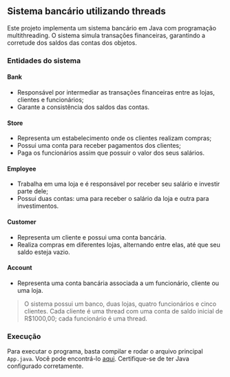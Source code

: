 ## Sistema bancário utilizando threads

Este projeto implementa um sistema bancário em Java com programação multithreading. O sistema simula transações financeiras, garantindo a corretude dos saldos das contas dos objetos.

### Entidades do sistema

#### Bank
- Responsável por intermediar as transações financeiras entre as lojas, clientes e funcionários;
- Garante a consistência dos saldos das contas.

#### Store
- Representa um estabelecimento onde os clientes realizam compras;
- Possui uma conta para receber pagamentos dos clientes;
- Paga os funcionários assim que possuir o valor dos seus salários.

#### Employee
- Trabalha em uma loja e é responsável por receber seu salário e investir parte dele;
- Possui duas contas: uma para receber o salário da loja e outra para investimentos.

#### Customer
- Representa um cliente e possui uma conta bancária.
- Realiza compras em diferentes lojas, alternando entre elas, até que seu saldo esteja vazio.

#### Account
- Representa uma conta bancária associada a um funcionário, cliente ou uma loja.

> O sistema possui um banco, duas lojas, quatro funcionários e cinco clientes.
> Cada cliente é uma thread com uma conta de saldo inicial de R$1000,00; cada funcionário é uma thread.

### Execução

Para executar o programa, basta compilar e rodar o arquivo principal `App.java`. Você pode encontrá-lo [aqui](https://github.com/rmiquilito/ucb-programacao-concorrente-distribuida/blob/main/test-02/src/App.java). Certifique-se de ter Java configurado corretamente.

